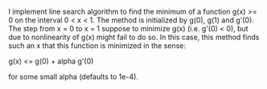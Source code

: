 I implement line search algorithm to find the minimum of a function g(x) >= 0 on the interval 0 < x < 1. The method is initialized by g(0), g(1) and g'(0). The step from x = 0 to x = 1 suppose to minimize g(x) (i.e. g'(0) < 0), but due to nonlinearity of g(x) might fail to do so. In this case, this method finds such an x that this function is minimized in the sense:

g(x) <= g(0) + alpha g'(0)

for some small alpha (defaults to 1e-4).